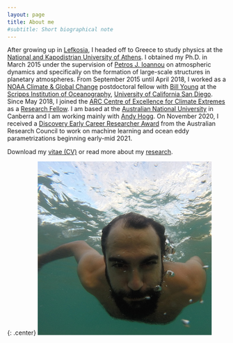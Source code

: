 ```yaml
---
layout: page
title: About me
#subtitle: Short biographical note
---
```



After growing up in [Lefkosia][lefkosia-site], I headed off to Greece to study physics at the [National and Kapodistrian University of Athens][uoa-site]. I obtained my Ph.D. in March 2015 under the supervision of [Petros J. Ioannou][pji-site] on atmospheric dynamics and specifically on the formation of large-scale structures in planetary atmospheres. From September 2015 until April 2018, I worked as a [NOAA Climate & Global Change][noaa-site] postdoctoral fellow with [Bill Young][bill-site] at the [Scripps Institution of Oceanography][scripps-site], [University of California San Diego][ucsd-site]. Since May 2018, I joined the [ARC Centre of Excellence for Climate Extremes][arc-site] as a [Research Fellow][arc-profile]. I am based at the [Australian National University][anu-site] in Canberra and I am working mainly with [Andy Hogg][andy-site]. On November 2020, I received a [Discovery Early Career Researcher Award][decra2021] from the Australian Research Council to work on machine learning and ocean eddy parametrizations beginning early-mid 2021.

Download my [vitae (CV)](http://nbviewer.jupyter.org/github/navidcy/NavidVitae/blob/master/cv.pdf) or read more about my [research](../research/).


{: .center}
<img src="/img/navid_underwater.jpg" alt="me" class="circular-image" />


[lefkosia-site]: http://en.wikipedia.org/wiki/Nicosia
[bill-site]: http://pordlabs.ucsd.edu/wryoung/
[arc-site]: http://www.climateextremes.org.au
[scripps-site]: http://scripps.ucsd.edu
[anu-site]: http://rses.anu.edu.au
[ucsd-site]: http://ucsd.edu
[uoa-site]: http://en.uoa.gr
[pji-site]: http://users.uoa.gr/~pjioannou/
[noaa-site]: https://cpaess.ucar.edu/cgc
[andy-site]: http://rses.anu.edu.au/people/academics/prof-andy-hogg
[arc-profile]: http://climateextremes.org.au/member-profile/?memberID=251
[decra2021]: https://rms.arc.gov.au/RMS/Report/Download/Report/a3f6be6e-33f7-4fb5-98a6-7526aaa184cf/219
